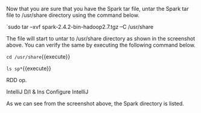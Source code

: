 
 

Now that you are sure that you have the Spark tar file, untar the Spark tar file to /usr/share directory using the command below.

`sudo tar –xvf spark-2.4.2-bin-hadoop2.7.tgz –C /usr/share

 

The file will start to untar to /usr/share directory as shown in the screenshot above. You can verify the same by executing the following command below.

`cd /usr/share`{{execute}}

`ls sp*`{{execute}}

 
RDD op.

IntelliJ D/l & Ins
Configure IntelliJ
 

As we can see from the screenshot above, the Spark directory is listed.
